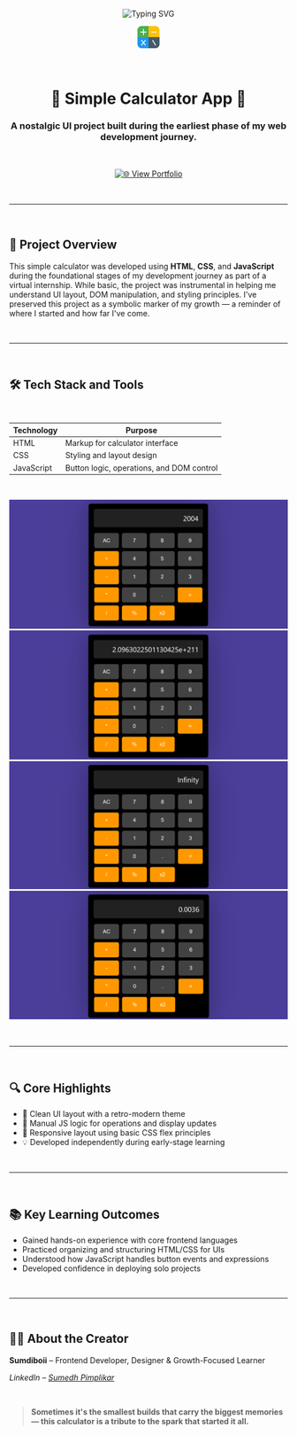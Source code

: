 
<!-- TITLE with Animated Typing Effect -->
<p align="center">
  <img src="https://readme-typing-svg.demolab.com?font=Fira+Code&pause=1000&color=BB44FF&center=true&vCenter=true&width=600&lines=Simple+Calculator+App;HTML,+CSS,+JS+Project+From+Day+1" alt="Typing SVG" />
</p>


<p align="center">
  <img src="read-me images/calculator.png" width="8%" alt="Calculator Logo" />
</p>

<br>

<h1 align="center">🧮 Simple Calculator App 🧮</h1>
<h3 align="center">A nostalgic UI project built during the earliest phase of my web development journey.</h3>

<br>

<p align="center">
  <a href="https://portfolio-website-c16e.vercel.app/">
    <img src="https://img.shields.io/badge/View%20Portfolio-Live%20Site-blueviolet?style=for-the-badge&logo=vercel" alt="🌐 View Portfolio" />
  </a>
</p>

<br>

---

<br>

## 🚀 Project Overview

This simple calculator was developed using **HTML**, **CSS**, and **JavaScript** during the foundational stages of my development journey as part of a virtual internship. While basic, the project was instrumental in helping me understand UI layout, DOM manipulation, and styling principles. I've preserved this project as a symbolic marker of my growth — a reminder of where I started and how far I've come.

<br>

---

<br>

## 🛠️ Tech Stack and Tools

<br>

<div align="center">

<table>
  <thead>
    <tr>
      <th>Technology</th>
      <th>Purpose</th>
    </tr>
  </thead>
  <tbody>
    <tr>
      <td>HTML</td>
      <td>Markup for calculator interface</td>
    </tr>
    <tr>
      <td>CSS</td>
      <td>Styling and layout design</td>
    </tr>
    <tr>
      <td>JavaScript</td>
      <td>Button logic, operations, and DOM control</td>
    </tr>
  </tbody>
</table>

</div>

<br>



<p align="center">
  
  <img src="read-me images/Screenshot 2025-06-21 194643.png" alt="Screenshot 1">
  
  <img src="read-me images/Screenshot 2025-06-21 194702.png" alt="Screenshot 2" >
  
  <img src="read-me images/Screenshot 2025-06-21 194712.png" alt="Screenshot 3" >
  
  <img src="read-me images/Screenshot 2025-06-21 194750.png" alt="Screenshot 4">
  
</p>

<br>

---

<br>

## 🔍 Core Highlights

- 🎨 Clean UI layout with a retro-modern theme  
- 🧠 Manual JS logic for operations and display updates  
- 📱 Responsive layout using basic CSS flex principles  
- 💡 Developed independently during early-stage learning  

<br>

---

<br>

## 📚 Key Learning Outcomes

- Gained hands-on experience with core frontend languages  
- Practiced organizing and structuring HTML/CSS for UIs  
- Understood how JavaScript handles button events and expressions  
- Developed confidence in deploying solo projects  

<br>

---

<br>

## 👨‍💻 About the Creator

**Sumdiboii** – Frontend Developer, Designer & Growth-Focused Learner  

*LinkedIn – [Sumedh Pimplikar](https://www.linkedin.com/in/sumedh-pimplikar)*

<br>

> **Sometimes it's the smallest builds that carry the biggest memories — this calculator is a tribute to the spark that started it all.**



